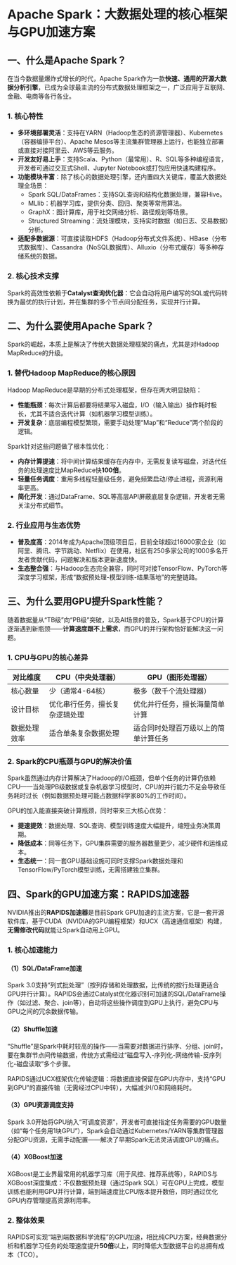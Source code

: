 # Apache Spark：大数据处理的核心框架与GPU加速方案
## 一、什么是Apache Spark？
在当今数据量爆炸式增长的时代，Apache Spark作为一款**快速、通用的开源大数据分析引擎**，已成为全球最主流的分布式数据处理框架之一，广泛应用于互联网、金融、电商等各行各业。

### 1. 核心特性
- **多环境部署灵活**：支持在YARN（Hadoop生态的资源管理器）、Kubernetes（容器编排平台）、Apache Mesos等主流集群管理器上运行，也能独立部署或直接对接阿里云、AWS等云服务。
- **开发友好易上手**：支持Scala、Python（最常用）、R、SQL等多种编程语言，开发者可通过交互式Shell、Jupyter Notebook或打包应用快速构建程序。
- **功能模块丰富**：除了核心的数据处理引擎，还内置四大关键库，覆盖大数据处理全场景：
  - Spark SQL/DataFrames：支持SQL查询和结构化数据处理，兼容Hive。
  - MLlib：机器学习库，提供分类、回归、聚类等常用算法。
  - GraphX：图计算库，用于社交网络分析、路径规划等场景。
  - Structured Streaming：流处理模块，支持实时数据（如日志、交易数据）分析。
- **适配多数据源**：可直接读取HDFS（Hadoop分布式文件系统）、HBase（分布式数据库）、Cassandra（NoSQL数据库）、Alluxio（分布式缓存）等多种存储系统的数据。

### 2. 核心技术支撑
Spark的高效性依赖于**Catalyst查询优化器**：它会自动将用户编写的SQL或代码转换为最优的执行计划，并在集群的多个节点间分配任务，实现并行计算。


## 二、为什么要使用Apache Spark？
Spark的崛起，本质上是解决了传统大数据处理框架的痛点，尤其是对Hadoop MapReduce的升级。

### 1. 替代Hadoop MapReduce的核心原因
Hadoop MapReduce是早期的分布式处理框架，但存在两大明显缺陷：
- **性能瓶颈**：每次计算后都要将结果写入磁盘，I/O（输入输出）操作耗时极长，尤其不适合迭代计算（如机器学习模型训练）。
- **开发复杂**：底层编程模型繁琐，需要手动处理“Map”和“Reduce”两个阶段的逻辑。

Spark针对这些问题做了根本性优化：
- **内存计算提速**：将中间计算结果缓存在内存中，无需反复读写磁盘，对迭代任务的处理速度比MapReduce快**100倍**。
- **轻量任务调度**：重用多线程轻量级任务，避免频繁启动/停止进程，资源利用率更高。
- **简化开发**：通过DataFrame、SQL等高层API屏蔽底层复杂逻辑，开发者无需关注分布式细节。

### 2. 行业应用与生态优势
- **普及度高**：2014年成为Apache顶级项目后，目前全球超过16000家企业（如阿里、腾讯、字节跳动、Netflix）在使用，社区有250多家公司的1000多名开发者贡献代码，问题解决和版本更新速度快。
- **生态整合强**：与Hadoop生态完全兼容，同时可对接TensorFlow、PyTorch等深度学习框架，形成“数据预处理-模型训练-结果落地”的完整链路。


## 三、为什么要用GPU提升Spark性能？
随着数据量从“TB级”向“PB级”突破，以及AI场景的普及，Spark基于CPU的计算逐渐遇到新瓶颈——**计算速度跟不上需求**，而GPU的并行架构恰好能解决这一问题。

### 1. CPU与GPU的核心差异
| 对比维度 | CPU（中央处理器） | GPU（图形处理器） |
|----------|------------------|------------------|
| 核心数量 | 少（通常4-64核） | 极多（数千个流处理器） |
| 设计目标 | 优化串行任务，擅长复杂逻辑处理 | 优化并行任务，擅长海量简单计算 |
| 数据处理效率 | 适合单条复杂数据处理 | 适合同时处理百万级以上的简单计算任务 |

### 2. Spark的CPU瓶颈与GPU的解决价值
Spark虽然通过内存计算解决了Hadoop的I/O瓶颈，但单个任务的计算仍依赖CPU——当处理PB级数据或复杂机器学习模型时，CPU的并行能力不足会导致任务耗时过长（例如数据预处理可能占数据科学家80%的工作时间）。

GPU的加入能直接突破计算瓶颈，同时带来三大核心优势：
- **提速提效**：数据处理、SQL查询、模型训练速度大幅提升，缩短业务决策周期。
- **降低成本**：同等任务下，GPU集群需要的服务器数量更少，减少硬件和运维成本。
- **生态统一**：同一套GPU基础设施可同时支撑Spark数据处理和TensorFlow/PyTorch模型训练，无需搭建独立集群。


## 四、Spark的GPU加速方案：RAPIDS加速器
NVIDIA推出的**RAPIDS加速器**是目前Spark GPU加速的主流方案，它是一套开源软件库，基于CUDA（NVIDIA的GPU编程框架）和UCX（高速通信框架）构建，**无需修改代码**就能让Spark自动用上GPU。


### 1. 核心加速能力
#### （1）SQL/DataFrame加速
Spark 3.0支持“列式批处理”（按列存储和处理数据，比传统的按行处理更适合GPU并行计算）。RAPIDS会通过Catalyst优化器识别可加速的SQL/DataFrame操作（如过滤、聚合、join等），自动将这些操作调度到GPU上执行，避免CPU与GPU之间的冗余数据传输。

#### （2）Shuffle加速
“Shuffle”是Spark中耗时较高的操作——当需要对数据进行排序、分组、join时，要在集群节点间传输数据，传统方式需经过“磁盘写入-序列化-网络传输-反序列化-磁盘读取”多个步骤。

RAPIDS通过UCX框架优化传输逻辑：将数据直接保留在GPU内存中，支持“GPU到GPU”的直接传输（无需经过CPU中转），大幅减少I/O和网络耗时。

#### （3）GPU资源调度支持
Spark 3.0开始将GPU纳入“可调度资源”，开发者可直接指定任务需要的GPU数量（如“每个任务用1块GPU”），Spark会自动通过Kubernetes/YARN等集群管理器分配GPU资源，无需手动配置——解决了早期Spark无法灵活调度GPU的痛点。

#### （4）XGBoost加速
XGBoost是工业界最常用的机器学习库（用于风控、推荐系统等），RAPIDS与XGBoost深度集成：不仅数据预处理（通过Spark SQL）可在GPU上完成，模型训练也能利用GPU并行计算，端到端速度比CPU版本提升数倍，同时通过优化GPU内存管理提高资源利用率。


### 2. 整体效果
RAPIDS可实现“端到端数据科学流程”的GPU加速，相比纯CPU方案，经典数据分析和机器学习任务的处理速度提升**50倍**以上，同时降低大型数据平台的总拥有成本（TCO）。